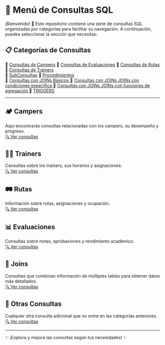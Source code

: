 # 📌 Menú de Consultas SQL

¡Bienvenido! 🚀 Este repositorio contiene una serie de consultas SQL organizadas por categorías para facilitar su navegación. A continuación, puedes seleccionar la sección que necesitas:

## 📋 Categorías de Consultas

🔹 [Consultas de Campers](Consultas\Consultas.MD)
🔹 [Consultas de Evaluaciones](Consultas\consultas2.MD) 
🔹 [Consultas de Rutas](Consultas\consultas3.MD) 
🔹 [Consultas de Trainers](Consultas\consultas4.MD)   
🔹 [SubConsultas](Consultas\subconsultas.md)
🔹 [Procedimientos](Consultas\Procedimientos.MD)      
🔹 [Consultas con JOINs Básicos ](Consultas\Joins.MD) 
🔹 [Consultas con JOINs JOINs con condiciones específica ](Consultas\Joins2.MD)
🔹 [Consultas con JOINs  JOINs con funciones de agregación ](Consultas\Joins3.MD) 
🔹 [TRIGGERS](bd\triggers.sql)  

---

## 🏕️ Campers  
Aquí encontrarás consultas relacionadas con los campers, su desempeño y progreso.  
[🔍 Ver consultas](Consultas\Consultas.MD)

## 👨‍🏫 Trainers  
Consultas sobre los trainers, sus horarios y asignaciones.  
[🔍 Ver consultas](Consultas\consultas4.MD)

## 🛤️ Rutas  
Información sobre rutas, asignaciones y ocupación.  
[🔍 Ver consultas](Consultas\consultas3.MD)

## 📊 Evaluaciones  
Consultas sobre notas, aprobaciones y rendimiento académico.  
[🔍 Ver consultas](Consultas\consultas2.MD) 

## 🔗 Joins  
Consultas que combinan información de múltiples tablas para obtener datos más detallados.  
[🔍 Ver consultas](Consultas\Joins.MD)

## 📌 Otras Consultas  
Cualquier otra consulta adicional que no entre en las categorías anteriores.  
[🔍 Ver consultas](bd\triggers.sql)

---

✨ ¡Explora y mejora las consultas según tus necesidades! ✨
